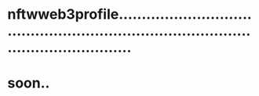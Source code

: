 # nftwweb3profile.............................................................................................................
# soon..
